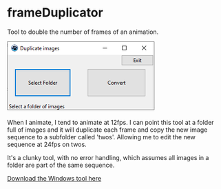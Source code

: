 # frameDuplicator
Tool to double the number of frames of an animation.

![screenshot](screenshot.png)

When I animate, I tend to animate at 12fps. I can point this tool at a folder full of images and it will duplicate each frame and copy the new image sequence to a subfolder called 'twos'. Allowing me to edit the new sequence at 24fps on twos.

It's a clunky tool, with no error handling, which assumes all images in a folder are part of the same sequence.

[Download the Windows tool here](https://github.com/cyberfilth/frameDuplicator/releases/download/v1.0/FrameDuplicator.zip)

